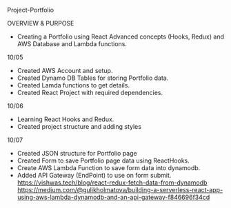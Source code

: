 Project-Portfolio

OVERVIEW & PURPOSE

- Creating a Portfolio using React Advanced concepts (Hooks, Redux) and AWS Database and Lambda functions.

10/05

- Created AWS Account and setup.
- Created Dynamo DB Tables for storing Portfolio data.
- Created Lamda functions to get details.
- Created React Project with required dependencies.

10/06

- Learning React Hooks and Redux.
- Created project structure and adding styles

10/07

- Created JSON structure for Portfolio page
- Created Form to save Portfolio page data using ReactHooks.
- Create AWS Lambda Function to save form data into dynamodb.
- Added API Gateway (EndPoint) to use on form submit.  
  https://vishwas.tech/blog/react-redux-fetch-data-from-dynamodb
  https://medium.com/@gulikholmatova/building-a-serverless-react-app-using-aws-lambda-dynamodb-and-an-api-gateway-f846696f34cd
